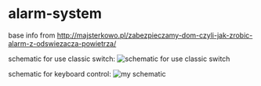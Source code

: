 # alarm-system
base info from http://majsterkowo.pl/zabezpieczamy-dom-czyli-jak-zrobic-alarm-z-odswiezacza-powietrza/

schematic for use classic switch:
![schematic for use classic switch](http://oi64.tinypic.com/28s4lee.jpg)


schematic for keyboard control:
![my schematic](http://oi64.tinypic.com/28s4lee.jpg)
